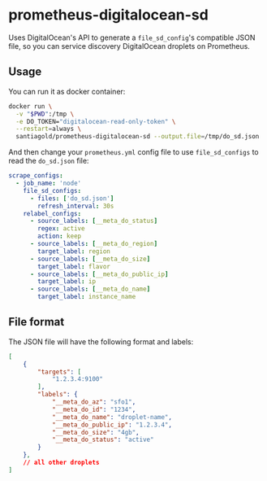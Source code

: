 # prometheus-digitalocean-sd

Uses DigitalOcean's API to generate a `file_sd_config`'s compatible JSON
file, so you can service discovery DigitalOcean droplets on Prometheus.

## Usage

You can run it as docker container:

```sh
docker run \
  -v "$PWD":/tmp \
  -e DO_TOKEN="digitalocean-read-only-token" \
  --restart=always \
  santiagold/prometheus-digitalocean-sd --output.file=/tmp/do_sd.json
```

And then change your `prometheus.yml` config file to use `file_sd_configs`
to read the `do_sd.json` file:

```yaml
scrape_configs:
  - job_name: 'node'
    file_sd_configs:
      - files: ['do_sd.json']
        refresh_interval: 30s
    relabel_configs:
      - source_labels: [__meta_do_status]
        regex: active
        action: keep
      - source_labels: [__meta_do_region]
        target_label: region
      - source_labels: [__meta_do_size]
        target_label: flavor
      - source_labels: [__meta_do_public_ip]
        target_label: ip
      - source_labels: [__meta_do_name]
        target_label: instance_name
```

## File format

The JSON file will have the following format and labels:

```json
[
	{
		"targets": [
			"1.2.3.4:9100"
		],
		"labels": {
			"__meta_do_az": "sfo1",
			"__meta_do_id": "1234",
			"__meta_do_name": "droplet-name",
			"__meta_do_public_ip": "1.2.3.4",
			"__meta_do_size": "4gb",
			"__meta_do_status": "active"
		}
	},
	// all other droplets
]
```
